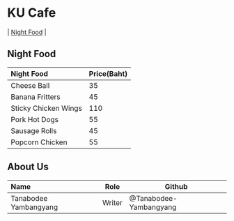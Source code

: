 # KU Cafe

| [Night Food](#night-food) |

## Night Food

| Night Food                     | Price(Baht)  |
|:-------------------------|----------|
| Cheese Ball              | 35       |
| Banana Fritters          | 45       |
| Sticky Chicken Wings     | 110      |
| Pork Hot Dogs            | 55       |
| Sausage Rolls            | 45       |
| Popcorn Chicken          | 55       |

## About Us

| Name      | Role      | Github          |
|:----------|-----------|-----------------|
| Tanabodee Yambangyang | Writer | @Tanabodee-Yambangyang |

